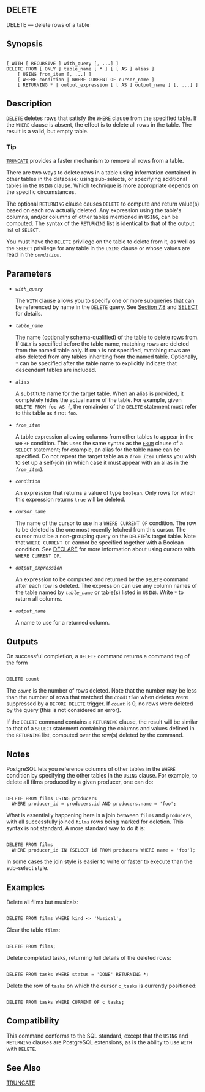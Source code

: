 ## DELETE

DELETE — delete rows of a table

## Synopsis

```

[ WITH [ RECURSIVE ] with_query [, ...] ]
DELETE FROM [ ONLY ] table_name [ * ] [ [ AS ] alias ]
    [ USING from_item [, ...] ]
    [ WHERE condition | WHERE CURRENT OF cursor_name ]
    [ RETURNING * | output_expression [ [ AS ] output_name ] [, ...] ]
```

## Description

`DELETE` deletes rows that satisfy the `WHERE` clause from the specified table. If the `WHERE` clause is absent, the effect is to delete all rows in the table. The result is a valid, but empty table.

### Tip

[`TRUNCATE`](sql-truncate.html "TRUNCATE") provides a faster mechanism to remove all rows from a table.

There are two ways to delete rows in a table using information contained in other tables in the database: using sub-selects, or specifying additional tables in the `USING` clause. Which technique is more appropriate depends on the specific circumstances.

The optional `RETURNING` clause causes `DELETE` to compute and return value(s) based on each row actually deleted. Any expression using the table's columns, and/or columns of other tables mentioned in `USING`, can be computed. The syntax of the `RETURNING` list is identical to that of the output list of `SELECT`.

You must have the `DELETE` privilege on the table to delete from it, as well as the `SELECT` privilege for any table in the `USING` clause or whose values are read in the *`condition`*.

## Parameters

* *`with_query`*

    The `WITH` clause allows you to specify one or more subqueries that can be referenced by name in the `DELETE` query. See [Section 7.8](queries-with.html "7.8. WITH Queries (Common Table Expressions)") and [SELECT](sql-select.html "SELECT") for details.

* *`table_name`*

    The name (optionally schema-qualified) of the table to delete rows from. If `ONLY` is specified before the table name, matching rows are deleted from the named table only. If `ONLY` is not specified, matching rows are also deleted from any tables inheriting from the named table. Optionally, `*` can be specified after the table name to explicitly indicate that descendant tables are included.

* *`alias`*

    A substitute name for the target table. When an alias is provided, it completely hides the actual name of the table. For example, given `DELETE FROM foo AS f`, the remainder of the `DELETE` statement must refer to this table as `f` not `foo`.

* *`from_item`*

    A table expression allowing columns from other tables to appear in the `WHERE` condition. This uses the same syntax as the [`FROM`](sql-select.html#SQL-FROM "FROM Clause") clause of a `SELECT` statement; for example, an alias for the table name can be specified. Do not repeat the target table as a *`from_item`* unless you wish to set up a self-join (in which case it must appear with an alias in the *`from_item`*).

* *`condition`*

    An expression that returns a value of type `boolean`. Only rows for which this expression returns `true` will be deleted.

* *`cursor_name`*

    The name of the cursor to use in a `WHERE CURRENT OF` condition. The row to be deleted is the one most recently fetched from this cursor. The cursor must be a non-grouping query on the `DELETE`'s target table. Note that `WHERE CURRENT OF` cannot be specified together with a Boolean condition. See [DECLARE](sql-declare.html "DECLARE") for more information about using cursors with `WHERE CURRENT OF`.

* *`output_expression`*

    An expression to be computed and returned by the `DELETE` command after each row is deleted. The expression can use any column names of the table named by *`table_name`* or table(s) listed in `USING`. Write `*` to return all columns.

* *`output_name`*

    A name to use for a returned column.

## Outputs

On successful completion, a `DELETE` command returns a command tag of the form

```

DELETE count
```

The *`count`* is the number of rows deleted. Note that the number may be less than the number of rows that matched the *`condition`* when deletes were suppressed by a `BEFORE DELETE` trigger. If *`count`* is 0, no rows were deleted by the query (this is not considered an error).

If the `DELETE` command contains a `RETURNING` clause, the result will be similar to that of a `SELECT` statement containing the columns and values defined in the `RETURNING` list, computed over the row(s) deleted by the command.

## Notes

PostgreSQL lets you reference columns of other tables in the `WHERE` condition by specifying the other tables in the `USING` clause. For example, to delete all films produced by a given producer, one can do:

```

DELETE FROM films USING producers
  WHERE producer_id = producers.id AND producers.name = 'foo';
```

What is essentially happening here is a join between `films` and `producers`, with all successfully joined `films` rows being marked for deletion. This syntax is not standard. A more standard way to do it is:

```

DELETE FROM films
  WHERE producer_id IN (SELECT id FROM producers WHERE name = 'foo');
```

In some cases the join style is easier to write or faster to execute than the sub-select style.

## Examples

Delete all films but musicals:

```

DELETE FROM films WHERE kind <> 'Musical';
```

Clear the table `films`:

```

DELETE FROM films;
```

Delete completed tasks, returning full details of the deleted rows:

```

DELETE FROM tasks WHERE status = 'DONE' RETURNING *;
```

Delete the row of `tasks` on which the cursor `c_tasks` is currently positioned:

```

DELETE FROM tasks WHERE CURRENT OF c_tasks;
```

## Compatibility

This command conforms to the SQL standard, except that the `USING` and `RETURNING` clauses are PostgreSQL extensions, as is the ability to use `WITH` with `DELETE`.

## See Also

[TRUNCATE](sql-truncate.html "TRUNCATE")
